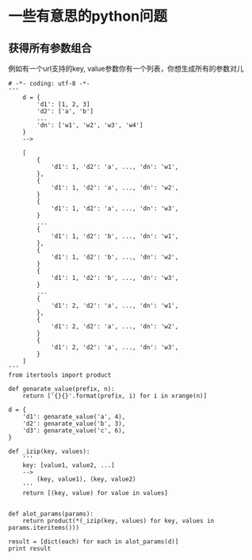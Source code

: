 一些有意思的python问题
===

获得所有参数组合
---

例如有一个url支持的key, value参数你有一个列表，你想生成所有的参数对儿


    # -*- coding: utf-8 -*-
    '''
        d = {
            'd1': [1, 2, 3]
            'd2': ['a', 'b']
            ...
            'dn': ['w1', 'w2', 'w3', 'w4']
        }
        -->

        [
            {
                'd1': 1, 'd2': 'a', ..., 'dn': 'w1',
            },
            {
                'd1': 1, 'd2': 'a', ..., 'dn': 'w2',
            }
            {
                'd1': 1, 'd2': 'a', ..., 'dn': 'w3',
            }
            ...
            {
                'd1': 1, 'd2': 'b', ..., 'dn': 'w1',
            },
            {
                'd1': 1, 'd2': 'b', ..., 'dn': 'w2',
            }
            {
                'd1': 1, 'd2': 'b', ..., 'dn': 'w3',
            }
            ...
            {
                'd1': 2, 'd2': 'a', ..., 'dn': 'w1',
            },
            {
                'd1': 2, 'd2': 'a', ..., 'dn': 'w2',
            }
            {
                'd1': 2, 'd2': 'a', ..., 'dn': 'w3',
            }
        ]
    '''
    from itertools import product

    def genarate_value(prefix, n):
        return ['{}{}'.format(prefix, i) for i in xrange(n)]

    d = {
        'd1': genarate_value('a', 4),
        'd2': genarate_value('b', 3),
        'd3': genarate_value('c', 6),
    }

    def _izip(key, values):
        '''
        key: [value1, value2, ...]
        -->
            (key, value1), (key, value2)
        '''
        return [(key, value) for value in values]


    def alot_params(params):
        return product(*(_izip(key, values) for key, values in params.iteritems()))

    result = [dict(each) for each in alot_params(d)]
    print result

